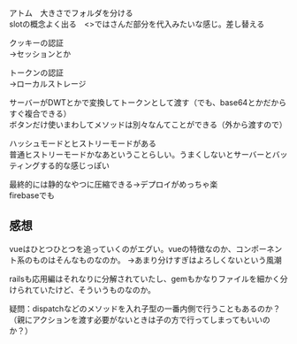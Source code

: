 アトム　大きさでフォルダを分ける  
slotの概念よく出る　<>ではさんだ部分を代入みたいな感じ。差し替える

クッキーの認証  
→セッションとか

トークンの認証  
→ローカルストレージ

サーバーがDWTとかで変換してトークンとして渡す（でも、base64とかだからすぐ複合できる）  
ボタンだけ使いまわしてメソッドは別々なんてことができる（外から渡すので）

ハッシュモードとヒストリーモードがある  
普通ヒストリーモードかなあということらしい。うまくしないとサーバーとバッティングする的な感じっぽい

最終的には静的なやつに圧縮できる→デプロイがめっちゃ楽  
firebaseでも


## 感想

vueはひとつひとつを追っていくのがエグい。vueの特徴なのか、コンポーネント系のものはそんなものなのか。
→あまり分けすぎはよろしくないという風潮

railsも応用編はそれなりに分解されていたし、gemもかなりファイルを細かく分けられていたけど、そういうものなのか。

疑問：dispatchなどのメソッドを入れ子型の一番内側で行うこともあるのか？  
（親にアクションを渡す必要がないときは子の方で行ってしまってもいいのか？）
